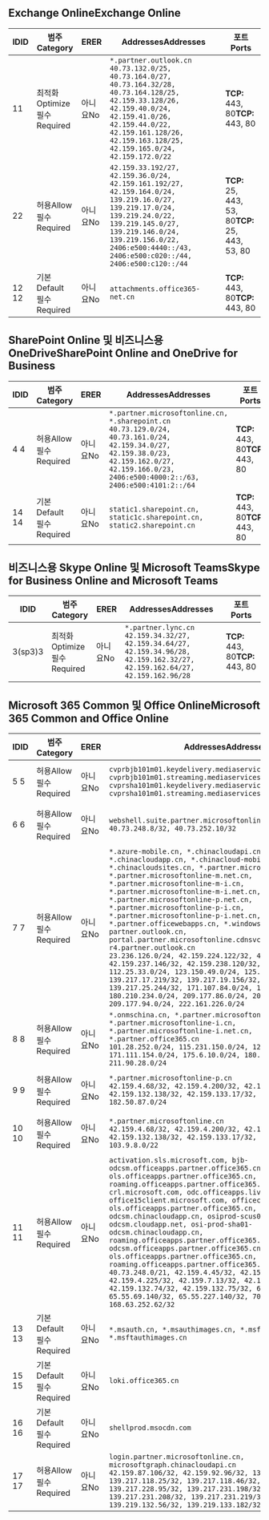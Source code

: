 <!--THIS FILE IS AUTOMATICALLY GENERATED. MANUAL CHANGES WILL BE OVERWRITTEN.-->
<!--Please contact the Office 365 Endpoints team with any questions.-->
<!--China endpoints version 2020033100-->
<!--File generated 2020-06-13 17:00:13.9786-->

## <a name="exchange-online"></a><span data-ttu-id="065cd-101">Exchange Online</span><span class="sxs-lookup"><span data-stu-id="065cd-101">Exchange Online</span></span>

<span data-ttu-id="065cd-102">ID</span><span class="sxs-lookup"><span data-stu-id="065cd-102">ID</span></span> | <span data-ttu-id="065cd-103">범주</span><span class="sxs-lookup"><span data-stu-id="065cd-103">Category</span></span> | <span data-ttu-id="065cd-104">ER</span><span class="sxs-lookup"><span data-stu-id="065cd-104">ER</span></span> | <span data-ttu-id="065cd-105">Addresses</span><span class="sxs-lookup"><span data-stu-id="065cd-105">Addresses</span></span> | <span data-ttu-id="065cd-106">포트</span><span class="sxs-lookup"><span data-stu-id="065cd-106">Ports</span></span>
-- | -------------------- | -- | ---------------------------------------------------------------------------------------------------------------------------------------------------------------------------------------------------------------------------------------------- | ------------------------
<span data-ttu-id="065cd-107">1</span><span class="sxs-lookup"><span data-stu-id="065cd-107">1</span></span> | <span data-ttu-id="065cd-108">최적화</span><span class="sxs-lookup"><span data-stu-id="065cd-108">Optimize</span></span><BR><span data-ttu-id="065cd-109">필수</span><span class="sxs-lookup"><span data-stu-id="065cd-109">Required</span></span> | <span data-ttu-id="065cd-110">아니요</span><span class="sxs-lookup"><span data-stu-id="065cd-110">No</span></span> | `*.partner.outlook.cn`<BR>`40.73.132.0/25, 40.73.164.0/27, 40.73.164.32/28, 40.73.164.128/25, 42.159.33.128/26, 42.159.40.0/24, 42.159.41.0/26, 42.159.44.0/22, 42.159.161.128/26, 42.159.163.128/25, 42.159.165.0/24, 42.159.172.0/22` | <span data-ttu-id="065cd-111">**TCP:** 443, 80</span><span class="sxs-lookup"><span data-stu-id="065cd-111">**TCP:** 443, 80</span></span>
<span data-ttu-id="065cd-112">2</span><span class="sxs-lookup"><span data-stu-id="065cd-112">2</span></span> | <span data-ttu-id="065cd-113">허용</span><span class="sxs-lookup"><span data-stu-id="065cd-113">Allow</span></span><BR><span data-ttu-id="065cd-114">필수</span><span class="sxs-lookup"><span data-stu-id="065cd-114">Required</span></span> | <span data-ttu-id="065cd-115">아니요</span><span class="sxs-lookup"><span data-stu-id="065cd-115">No</span></span> | `42.159.33.192/27, 42.159.36.0/24, 42.159.161.192/27, 42.159.164.0/24, 139.219.16.0/27, 139.219.17.0/24, 139.219.24.0/22, 139.219.145.0/27, 139.219.146.0/24, 139.219.156.0/22, 2406:e500:4440::/43, 2406:e500:c020::/44, 2406:e500:c120::/44` | <span data-ttu-id="065cd-116">**TCP:** 25, 443, 53, 80</span><span class="sxs-lookup"><span data-stu-id="065cd-116">**TCP:** 25, 443, 53, 80</span></span>
<span data-ttu-id="065cd-117">12 </span><span class="sxs-lookup"><span data-stu-id="065cd-117">12</span></span> | <span data-ttu-id="065cd-118">기본</span><span class="sxs-lookup"><span data-stu-id="065cd-118">Default</span></span><BR><span data-ttu-id="065cd-119">필수</span><span class="sxs-lookup"><span data-stu-id="065cd-119">Required</span></span> | <span data-ttu-id="065cd-120">아니요</span><span class="sxs-lookup"><span data-stu-id="065cd-120">No</span></span> | `attachments.office365-net.cn` | <span data-ttu-id="065cd-121">**TCP:** 443, 80</span><span class="sxs-lookup"><span data-stu-id="065cd-121">**TCP:** 443, 80</span></span>

## <a name="sharepoint-online-and-onedrive-for-business"></a><span data-ttu-id="065cd-122">SharePoint Online 및 비즈니스용 OneDrive</span><span class="sxs-lookup"><span data-stu-id="065cd-122">SharePoint Online and OneDrive for Business</span></span>

<span data-ttu-id="065cd-123">ID</span><span class="sxs-lookup"><span data-stu-id="065cd-123">ID</span></span> | <span data-ttu-id="065cd-124">범주</span><span class="sxs-lookup"><span data-stu-id="065cd-124">Category</span></span> | <span data-ttu-id="065cd-125">ER</span><span class="sxs-lookup"><span data-stu-id="065cd-125">ER</span></span> | <span data-ttu-id="065cd-126">Addresses</span><span class="sxs-lookup"><span data-stu-id="065cd-126">Addresses</span></span> | <span data-ttu-id="065cd-127">포트</span><span class="sxs-lookup"><span data-stu-id="065cd-127">Ports</span></span>
-- | ------------------- | -- | --------------------------------------------------------------------------------------------------------------------------------------------------------------------------------------------------- | ----------------
<span data-ttu-id="065cd-128">4 </span><span class="sxs-lookup"><span data-stu-id="065cd-128">4</span></span> | <span data-ttu-id="065cd-129">허용</span><span class="sxs-lookup"><span data-stu-id="065cd-129">Allow</span></span><BR><span data-ttu-id="065cd-130">필수</span><span class="sxs-lookup"><span data-stu-id="065cd-130">Required</span></span> | <span data-ttu-id="065cd-131">아니요</span><span class="sxs-lookup"><span data-stu-id="065cd-131">No</span></span> | `*.partner.microsoftonline.cn, *.sharepoint.cn`<BR>`40.73.129.0/24, 40.73.161.0/24, 42.159.34.0/27, 42.159.38.0/23, 42.159.162.0/27, 42.159.166.0/23, 2406:e500:4000:2::/63, 2406:e500:4101:2::/64` | <span data-ttu-id="065cd-132">**TCP:** 443, 80</span><span class="sxs-lookup"><span data-stu-id="065cd-132">**TCP:** 443, 80</span></span>
<span data-ttu-id="065cd-133">14 </span><span class="sxs-lookup"><span data-stu-id="065cd-133">14</span></span> | <span data-ttu-id="065cd-134">기본</span><span class="sxs-lookup"><span data-stu-id="065cd-134">Default</span></span><BR><span data-ttu-id="065cd-135">필수</span><span class="sxs-lookup"><span data-stu-id="065cd-135">Required</span></span> | <span data-ttu-id="065cd-136">아니요</span><span class="sxs-lookup"><span data-stu-id="065cd-136">No</span></span> | `static1.sharepoint.cn, static1c.sharepoint.cn, static2.sharepoint.cn` | <span data-ttu-id="065cd-137">**TCP:** 443, 80</span><span class="sxs-lookup"><span data-stu-id="065cd-137">**TCP:** 443, 80</span></span>

## <a name="skype-for-business-online-and-microsoft-teams"></a><span data-ttu-id="065cd-138">비즈니스용 Skype Online 및 Microsoft Teams</span><span class="sxs-lookup"><span data-stu-id="065cd-138">Skype for Business Online and Microsoft Teams</span></span>

<span data-ttu-id="065cd-139">ID</span><span class="sxs-lookup"><span data-stu-id="065cd-139">ID</span></span> | <span data-ttu-id="065cd-140">범주</span><span class="sxs-lookup"><span data-stu-id="065cd-140">Category</span></span> | <span data-ttu-id="065cd-141">ER</span><span class="sxs-lookup"><span data-stu-id="065cd-141">ER</span></span> | <span data-ttu-id="065cd-142">Addresses</span><span class="sxs-lookup"><span data-stu-id="065cd-142">Addresses</span></span> | <span data-ttu-id="065cd-143">포트</span><span class="sxs-lookup"><span data-stu-id="065cd-143">Ports</span></span>
-- | -------------------- | -- | -------------------------------------------------------------------------------------------------------------------------------- | ----------------
<span data-ttu-id="065cd-144">3(sp3)</span><span class="sxs-lookup"><span data-stu-id="065cd-144">3</span></span> | <span data-ttu-id="065cd-145">최적화</span><span class="sxs-lookup"><span data-stu-id="065cd-145">Optimize</span></span><BR><span data-ttu-id="065cd-146">필수</span><span class="sxs-lookup"><span data-stu-id="065cd-146">Required</span></span> | <span data-ttu-id="065cd-147">아니요</span><span class="sxs-lookup"><span data-stu-id="065cd-147">No</span></span> | `*.partner.lync.cn`<BR>`42.159.34.32/27, 42.159.34.64/27, 42.159.34.96/28, 42.159.162.32/27, 42.159.162.64/27, 42.159.162.96/28` | <span data-ttu-id="065cd-148">**TCP:** 443, 80</span><span class="sxs-lookup"><span data-stu-id="065cd-148">**TCP:** 443, 80</span></span>

## <a name="microsoft-365-common-and-office-online"></a><span data-ttu-id="065cd-149">Microsoft 365 Common 및 Office Online</span><span class="sxs-lookup"><span data-stu-id="065cd-149">Microsoft 365 Common and Office Online</span></span>

<span data-ttu-id="065cd-150">ID</span><span class="sxs-lookup"><span data-stu-id="065cd-150">ID</span></span> | <span data-ttu-id="065cd-151">범주</span><span class="sxs-lookup"><span data-stu-id="065cd-151">Category</span></span> | <span data-ttu-id="065cd-152">ER</span><span class="sxs-lookup"><span data-stu-id="065cd-152">ER</span></span> | <span data-ttu-id="065cd-153">Addresses</span><span class="sxs-lookup"><span data-stu-id="065cd-153">Addresses</span></span> | <span data-ttu-id="065cd-154">포트</span><span class="sxs-lookup"><span data-stu-id="065cd-154">Ports</span></span>
-- | ------------------- | -- | ---------------------------------------------------------------------------------------------------------------------------------------------------------------------------------------------------------------------------------------------------------------------------------------------------------------------------------------------------------------------------------------------------------------------------------------------------------------------------------------------------------------------------------------------------------------------------------------------------------------------------------------------------------------------------------------------------------------------------------------------------------------------------------------------------------------------------------------------------------------------------- | ----------------
<span data-ttu-id="065cd-155">5 </span><span class="sxs-lookup"><span data-stu-id="065cd-155">5</span></span> | <span data-ttu-id="065cd-156">허용</span><span class="sxs-lookup"><span data-stu-id="065cd-156">Allow</span></span><BR><span data-ttu-id="065cd-157">필수</span><span class="sxs-lookup"><span data-stu-id="065cd-157">Required</span></span> | <span data-ttu-id="065cd-158">아니요</span><span class="sxs-lookup"><span data-stu-id="065cd-158">No</span></span> | `cvprbjb101m01.keydelivery.mediaservices.chinacloudapi.cn, cvprbjb101m01.streaming.mediaservices.chinacloudapi.cn, cvprsha101m01.keydelivery.mediaservices.chinacloudapi.cn, cvprsha101m01.streaming.mediaservices.chinacloudapi.cn` | <span data-ttu-id="065cd-159">**TCP:** 443, 80</span><span class="sxs-lookup"><span data-stu-id="065cd-159">**TCP:** 443, 80</span></span>
<span data-ttu-id="065cd-160">6 </span><span class="sxs-lookup"><span data-stu-id="065cd-160">6</span></span> | <span data-ttu-id="065cd-161">허용</span><span class="sxs-lookup"><span data-stu-id="065cd-161">Allow</span></span><BR><span data-ttu-id="065cd-162">필수</span><span class="sxs-lookup"><span data-stu-id="065cd-162">Required</span></span> | <span data-ttu-id="065cd-163">아니요</span><span class="sxs-lookup"><span data-stu-id="065cd-163">No</span></span> | `webshell.suite.partner.microsoftonline.cn`<BR>`40.73.248.8/32, 40.73.252.10/32` | <span data-ttu-id="065cd-164">**TCP:** 443, 80</span><span class="sxs-lookup"><span data-stu-id="065cd-164">**TCP:** 443, 80</span></span>
<span data-ttu-id="065cd-165">7 </span><span class="sxs-lookup"><span data-stu-id="065cd-165">7</span></span> | <span data-ttu-id="065cd-166">허용</span><span class="sxs-lookup"><span data-stu-id="065cd-166">Allow</span></span><BR><span data-ttu-id="065cd-167">필수</span><span class="sxs-lookup"><span data-stu-id="065cd-167">Required</span></span> | <span data-ttu-id="065cd-168">아니요</span><span class="sxs-lookup"><span data-stu-id="065cd-168">No</span></span> | `*.azure-mobile.cn, *.chinacloudapi.cn, *.chinacloudapp.cn, *.chinacloud-mobile.cn, *.chinacloudsites.cn, *.partner.microsoftonline-m.cn, *.partner.microsoftonline-m.net.cn, *.partner.microsoftonline-m-i.cn, *.partner.microsoftonline-m-i.net.cn, *.partner.microsoftonline-p.net.cn, *.partner.microsoftonline-p-i.cn, *.partner.microsoftonline-p-i.net.cn, *.partner.officewebapps.cn, *.windowsazure.cn, partner.outlook.cn, portal.partner.microsoftonline.cdnsvc.com, r4.partner.outlook.cn`<BR>`23.236.126.0/24, 42.159.224.122/32, 42.159.233.91/32, 42.159.237.146/32, 42.159.238.120/32, 58.68.168.0/24, 112.25.33.0/24, 123.150.49.0/24, 125.65.247.0/24, 139.217.17.219/32, 139.217.19.156/32, 139.217.21.3/32, 139.217.25.244/32, 171.107.84.0/24, 180.210.232.0/24, 180.210.234.0/24, 209.177.86.0/24, 209.177.90.0/24, 209.177.94.0/24, 222.161.226.0/24` | <span data-ttu-id="065cd-169">**TCP:** 443, 80</span><span class="sxs-lookup"><span data-stu-id="065cd-169">**TCP:** 443, 80</span></span>
<span data-ttu-id="065cd-170">8 </span><span class="sxs-lookup"><span data-stu-id="065cd-170">8</span></span> | <span data-ttu-id="065cd-171">허용</span><span class="sxs-lookup"><span data-stu-id="065cd-171">Allow</span></span><BR><span data-ttu-id="065cd-172">필수</span><span class="sxs-lookup"><span data-stu-id="065cd-172">Required</span></span> | <span data-ttu-id="065cd-173">아니요</span><span class="sxs-lookup"><span data-stu-id="065cd-173">No</span></span> | `*.onmschina.cn, *.partner.microsoftonline.net.cn, *.partner.microsoftonline-i.cn, *.partner.microsoftonline-i.net.cn, *.partner.office365.cn`<BR>`101.28.252.0/24, 115.231.150.0/24, 123.235.32.0/24, 171.111.154.0/24, 175.6.10.0/24, 180.210.229.0/24, 211.90.28.0/24` | <span data-ttu-id="065cd-174">**TCP:** 443, 80</span><span class="sxs-lookup"><span data-stu-id="065cd-174">**TCP:** 443, 80</span></span>
<span data-ttu-id="065cd-175">9 </span><span class="sxs-lookup"><span data-stu-id="065cd-175">9</span></span> | <span data-ttu-id="065cd-176">허용</span><span class="sxs-lookup"><span data-stu-id="065cd-176">Allow</span></span><BR><span data-ttu-id="065cd-177">필수</span><span class="sxs-lookup"><span data-stu-id="065cd-177">Required</span></span> | <span data-ttu-id="065cd-178">아니요</span><span class="sxs-lookup"><span data-stu-id="065cd-178">No</span></span> | `*.partner.microsoftonline-p.cn`<BR>`42.159.4.68/32, 42.159.4.200/32, 42.159.7.156/32, 42.159.132.138/32, 42.159.133.17/32, 42.159.135.78/32, 182.50.87.0/24` | <span data-ttu-id="065cd-179">**TCP:** 443, 80</span><span class="sxs-lookup"><span data-stu-id="065cd-179">**TCP:** 443, 80</span></span>
<span data-ttu-id="065cd-180">10  </span><span class="sxs-lookup"><span data-stu-id="065cd-180">10</span></span> | <span data-ttu-id="065cd-181">허용</span><span class="sxs-lookup"><span data-stu-id="065cd-181">Allow</span></span><BR><span data-ttu-id="065cd-182">필수</span><span class="sxs-lookup"><span data-stu-id="065cd-182">Required</span></span> | <span data-ttu-id="065cd-183">아니요</span><span class="sxs-lookup"><span data-stu-id="065cd-183">No</span></span> | `*.partner.microsoftonline.cn`<BR>`42.159.4.68/32, 42.159.4.200/32, 42.159.7.156/32, 42.159.132.138/32, 42.159.133.17/32, 42.159.135.78/32, 103.9.8.0/22` | <span data-ttu-id="065cd-184">**TCP:** 443, 80</span><span class="sxs-lookup"><span data-stu-id="065cd-184">**TCP:** 443, 80</span></span>
<span data-ttu-id="065cd-185">11 </span><span class="sxs-lookup"><span data-stu-id="065cd-185">11</span></span> | <span data-ttu-id="065cd-186">허용</span><span class="sxs-lookup"><span data-stu-id="065cd-186">Allow</span></span><BR><span data-ttu-id="065cd-187">필수</span><span class="sxs-lookup"><span data-stu-id="065cd-187">Required</span></span> | <span data-ttu-id="065cd-188">아니요</span><span class="sxs-lookup"><span data-stu-id="065cd-188">No</span></span> | `activation.sls.microsoft.com, bjb-odcsm.officeapps.partner.office365.cn, bjb-ols.officeapps.partner.office365.cn, bjb-roaming.officeapps.partner.office365.cn, crl.microsoft.com, odc.officeapps.live.com, office15client.microsoft.com, officecdn.microsoft.com, ols.officeapps.partner.office365.cn, osi-prod-bjb01-odcsm.chinacloudapp.cn, osiprod-scus01-odcsm.cloudapp.net, osi-prod-sha01-odcsm.chinacloudapp.cn, roaming.officeapps.partner.office365.cn, sha-odcsm.officeapps.partner.office365.cn, sha-ols.officeapps.partner.office365.cn, sha-roaming.officeapps.partner.office365.cn`<BR>`40.73.248.0/21, 42.159.4.45/32, 42.159.4.50/32, 42.159.4.225/32, 42.159.7.13/32, 42.159.132.73/32, 42.159.132.74/32, 42.159.132.75/32, 65.52.98.231/32, 65.55.69.140/32, 65.55.227.140/32, 70.37.81.47/32, 168.63.252.62/32` | <span data-ttu-id="065cd-189">**TCP:** 443, 80</span><span class="sxs-lookup"><span data-stu-id="065cd-189">**TCP:** 443, 80</span></span>
<span data-ttu-id="065cd-190">13 </span><span class="sxs-lookup"><span data-stu-id="065cd-190">13</span></span> | <span data-ttu-id="065cd-191">기본</span><span class="sxs-lookup"><span data-stu-id="065cd-191">Default</span></span><BR><span data-ttu-id="065cd-192">필수</span><span class="sxs-lookup"><span data-stu-id="065cd-192">Required</span></span> | <span data-ttu-id="065cd-193">아니요</span><span class="sxs-lookup"><span data-stu-id="065cd-193">No</span></span> | `*.msauth.cn, *.msauthimages.cn, *.msftauth.cn, *.msftauthimages.cn` | <span data-ttu-id="065cd-194">**TCP:** 443, 80</span><span class="sxs-lookup"><span data-stu-id="065cd-194">**TCP:** 443, 80</span></span>
<span data-ttu-id="065cd-195">15 </span><span class="sxs-lookup"><span data-stu-id="065cd-195">15</span></span> | <span data-ttu-id="065cd-196">기본</span><span class="sxs-lookup"><span data-stu-id="065cd-196">Default</span></span><BR><span data-ttu-id="065cd-197">필수</span><span class="sxs-lookup"><span data-stu-id="065cd-197">Required</span></span> | <span data-ttu-id="065cd-198">아니요</span><span class="sxs-lookup"><span data-stu-id="065cd-198">No</span></span> | `loki.office365.cn` | <span data-ttu-id="065cd-199">**TCP:** 443</span><span class="sxs-lookup"><span data-stu-id="065cd-199">**TCP:** 443</span></span>
<span data-ttu-id="065cd-200">16 </span><span class="sxs-lookup"><span data-stu-id="065cd-200">16</span></span> | <span data-ttu-id="065cd-201">기본</span><span class="sxs-lookup"><span data-stu-id="065cd-201">Default</span></span><BR><span data-ttu-id="065cd-202">필수</span><span class="sxs-lookup"><span data-stu-id="065cd-202">Required</span></span> | <span data-ttu-id="065cd-203">아니요</span><span class="sxs-lookup"><span data-stu-id="065cd-203">No</span></span> | `shellprod.msocdn.com` | <span data-ttu-id="065cd-204">**TCP:** 443</span><span class="sxs-lookup"><span data-stu-id="065cd-204">**TCP:** 443</span></span>
<span data-ttu-id="065cd-205">17 </span><span class="sxs-lookup"><span data-stu-id="065cd-205">17</span></span> | <span data-ttu-id="065cd-206">허용</span><span class="sxs-lookup"><span data-stu-id="065cd-206">Allow</span></span><BR><span data-ttu-id="065cd-207">필수</span><span class="sxs-lookup"><span data-stu-id="065cd-207">Required</span></span> | <span data-ttu-id="065cd-208">아니요</span><span class="sxs-lookup"><span data-stu-id="065cd-208">No</span></span> | `login.partner.microsoftonline.cn, microsoftgraph.chinacloudapi.cn`<BR>`42.159.87.106/32, 42.159.92.96/32, 139.217.115.121/32, 139.217.118.25/32, 139.217.118.46/32, 139.217.118.54/32, 139.217.228.95/32, 139.217.231.198/32, 139.217.231.208/32, 139.217.231.219/32, 139.219.132.56/32, 139.219.133.182/32` | <span data-ttu-id="065cd-209">**TCP:** 443, 80</span><span class="sxs-lookup"><span data-stu-id="065cd-209">**TCP:** 443, 80</span></span>
